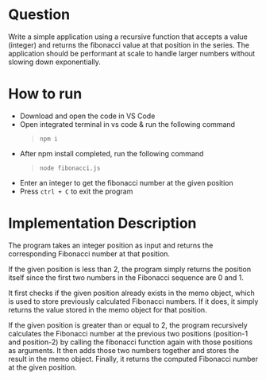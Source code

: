 # Question
Write a simple application using a recursive function that accepts a value (integer) and returns the fibonacci value at that position in the series.
The application should be performant at scale to handle larger numbers without slowing down exponentially.

# How to run
- Download and open the code in VS Code
- Open integrated terminal in vs code & run the following command 
    > `npm i`
- After npm install completed, run the following command 
    > `node fibonacci.js`
- Enter an integer to get the fibonacci number at the given position
- Press `ctrl + C` to exit the program

# Implementation Description
The program takes an integer position as input and returns the corresponding Fibonacci number at that position. 

If the given position is less than 2, the program simply returns the position itself since the first two numbers in the Fibonacci sequence are 0 and 1.

It first checks if the given position already exists in the memo object, which is used to store previously calculated Fibonacci numbers. If it does, it simply returns the value stored in the memo object for that position.

If the given position is greater than or equal to 2, the program recursively calculates the Fibonacci number at the previous two positions (position-1 and position-2) by calling the fibonacci function again with those positions as arguments. It then adds those two numbers together and stores the result in the memo object. Finally, it returns the computed Fibonacci number at the given position.
